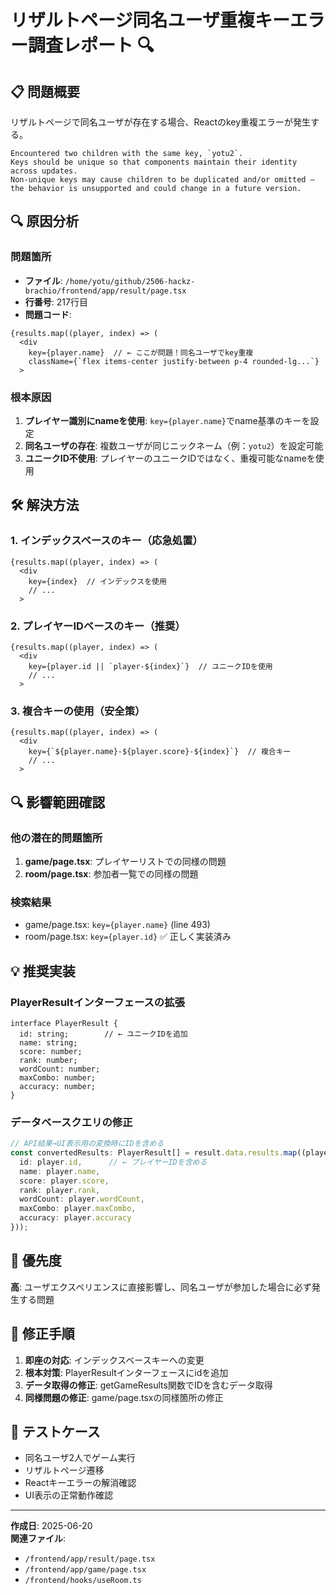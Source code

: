 # リザルトページ同名ユーザ重複キーエラー調査レポート 🔍

## 📋 問題概要

リザルトページで同名ユーザが存在する場合、Reactのkey重複エラーが発生する。

```
Encountered two children with the same key, `yotu2`. 
Keys should be unique so that components maintain their identity across updates. 
Non-unique keys may cause children to be duplicated and/or omitted — the behavior is unsupported and could change in a future version.
```

## 🔍 原因分析

### 問題箇所
- **ファイル**: `/home/yotu/github/2506-hackz-brachio/frontend/app/result/page.tsx`
- **行番号**: 217行目
- **問題コード**:
```tsx
{results.map((player, index) => (
  <div
    key={player.name}  // ← ここが問題！同名ユーザでkey重複
    className={`flex items-center justify-between p-4 rounded-lg...`}
  >
```

### 根本原因
1. **プレイヤー識別にnameを使用**: `key={player.name}`でname基準のキーを設定
2. **同名ユーザの存在**: 複数ユーザが同じニックネーム（例：`yotu2`）を設定可能
3. **ユニークID不使用**: プレイヤーのユニークIDではなく、重複可能なnameを使用

## 🛠️ 解決方法

### 1. インデックスベースのキー（応急処置）
```tsx
{results.map((player, index) => (
  <div
    key={index}  // インデックスを使用
    // ...
  >
```

### 2. プレイヤーIDベースのキー（推奨）
```tsx
{results.map((player, index) => (
  <div
    key={player.id || `player-${index}`}  // ユニークIDを使用
    // ...
  >
```

### 3. 複合キーの使用（安全策）
```tsx
{results.map((player, index) => (
  <div
    key={`${player.name}-${player.score}-${index}`}  // 複合キー
    // ...
  >
```

## 🔍 影響範囲確認

### 他の潜在的問題箇所
1. **game/page.tsx**: プレイヤーリストでの同様の問題
2. **room/page.tsx**: 参加者一覧での同様の問題

### 検索結果
- game/page.tsx: `key={player.name}` (line 493)
- room/page.tsx: `key={player.id}` ✅ 正しく実装済み

## 💡 推奨実装

### PlayerResultインターフェースの拡張
```tsx
interface PlayerResult {
  id: string;        // ← ユニークIDを追加
  name: string;
  score: number;
  rank: number;
  wordCount: number;
  maxCombo: number;
  accuracy: number;
}
```

### データベースクエリの修正
```typescript
// API結果→UI表示用の変換時にIDを含める
const convertedResults: PlayerResult[] = result.data.results.map((player: any) => ({
  id: player.id,      // ← プレイヤーIDを含める
  name: player.name,
  score: player.score,
  rank: player.rank,
  wordCount: player.wordCount,
  maxCombo: player.maxCombo,
  accuracy: player.accuracy
}));
```

## 🚨 優先度

**高**: ユーザエクスペリエンスに直接影響し、同名ユーザが参加した場合に必ず発生する問題

## 📝 修正手順

1. **即座の対応**: インデックスベースキーへの変更
2. **根本対策**: PlayerResultインターフェースにidを追加
3. **データ取得の修正**: getGameResults関数でIDを含むデータ取得
4. **同様問題の修正**: game/page.tsxの同様箇所の修正

## 🔄 テストケース

- 同名ユーザ2人でゲーム実行
- リザルトページ遷移
- Reactキーエラーの解消確認
- UI表示の正常動作確認

---
**作成日**: 2025-06-20  
**関連ファイル**: 
- `/frontend/app/result/page.tsx` 
- `/frontend/app/game/page.tsx`
- `/frontend/hooks/useRoom.ts`

